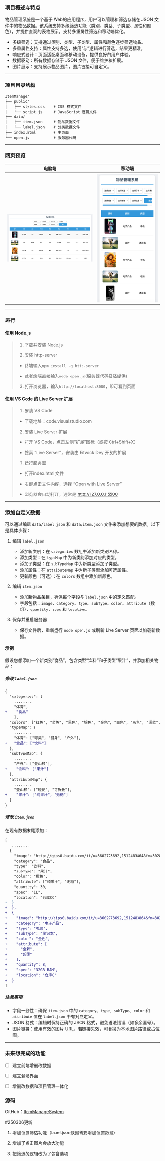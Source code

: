 ### 项目概述与特点

物品管理系统是一个基于 Web的应用程序，用户可以管理和筛选存储在 JSON 文件中的物品数据。该系统支持多级筛选功能（类别、类型、子类型、属性和颜色），并提供直观的表格展示，支持多重属性筛选和移动端优化。

* 多级筛选：支持通过类别、类型、子类型、属性和颜色逐步筛选物品。
* 多重属性支持：属性支持多选，使用“与”逻辑进行筛选，结果更精准。
* 响应式设计：页面适配桌面和移动设备，提供良好的用户体验。
* 数据驱动：所有数据存储于 JSON 文件，便于维护和扩展。
* 图片展示：支持展示物品图片，图片链接可自定义。


---


### 项目目录结构

```text
ItemManage/
├── public/
│   ├── styles.css    # CSS 样式文件
│   └── script.js     # JavaScript 逻辑文件
├── data/
│   ├── item.json     # 物品数据文件
│   └── label.json    # 分类数据文件
├── index.html        # 主页面
└── open.js           # 服务器代码
```


---


### 网页预览

|                            电脑端                            |             移动端             |
| :----------------------------------------------------------: | :----------------------------: |
| <img src="./images/desktop.png" alt="desktop" style="zoom: 67%;" /> | ![mobile](./images/mobile.png) |



---


### 运行

#### 使用 Node.js

> 1. 下载并安装 Node.js
> 
> 2. 安装 http-server 
> 
> - 终端输入`npm install -g http-server`
> 
> - 或者终端直接输入`node open.js`(服务器代码已经提供)
> 
> 3. 打开浏览器，输入`http://localhost:8080`，即可看到页面



#### 使用 VS Code 的 Live Server 扩展

> 1. 安装 VS Code
> 
> - 下载地址：code.visualstudio.com
> 
> 2. 安装 Live Server 扩展
> 
> - 打开 VS Code，点击左侧“扩展”图标（或按 Ctrl+Shift+X）
> 
> - 搜索 “Live Server”，安装由 Ritwick Dey 开发的扩展
> 
> 3. 运行服务器
>  
> - 打开index.html 文件
> 
> - 右键点击文件内容，选择 “Open with Live Server”
> 
> - 浏览器会自动打开，通常是 http://127.0.0.1:5500


---


### 添加自定义数据
可以通过编辑 `data/label.json` 和 `data/item.json` 文件来添加想要的数据。以下是具体步骤：

1. 编辑 `label.json`
   - 添加新类别：在 `categories` 数组中添加新类别名称。
   - 添加类型：在 `typeMap` 中为新类别添加对应的类型。
   - 添加子类型：在 `subTypeMap` 中为新类型添加子类型。
   - 添加属性：在 `attributeMap` 中为新子类型添加可选属性。
   - 更新颜色（可选）：在 `colors` 数组中添加新颜色。

2. 编辑 `item.json`
   - 添加新物品条目，确保每个字段与 `label.json` 中的定义匹配。
   - 字段包括：`image`、`category`、`type`、`subType`、`color`、`attribute`（数组）、`quantity`、`spec` 和 `location`。

3. 保存并重启服务器
   - 保存文件后，重新运行 `node open.js` 或刷新 Live Server 页面以加载新数据。


#### 示例
假设您想添加一个新类别“食品”，包含类型“饮料”和子类型“果汁”，并添加相关物品：

##### 修改 `label.json`
```diff
{
  "categories": [
    ........
    "体育", 
+    "食品"
    ],
  "colors": ["红色", "蓝色", "黑色", "银色", "金色", "白色", "灰色", "深蓝", "浅蓝", "卡其色", "紫色", "绿色", "黄色", "军绿色", "粉色", "无色", "橙色"],
  "typeMap": {
    ........
    "体育": ["球类", "健身", "户外"],
+   "食品": ["饮料"]
  },
  "subTypeMap": {
    ........
    "户外": ["登山杖"],
+    "饮料": ["果汁"]
  },
  "attributeMap": {
    ........
    "登山杖": ["轻便", "可折叠"],
+    "果汁": ["纯果汁", "无糖"]
  }
}
```

##### 修改 `item.json`
在现有数据末尾添加：
```diff
[
   ........
  {
    "image": "http://gips0.baidu.com/it/u=3602773692,1512483864&fm=3028&app=3028&f=JPEG&fmt=auto?w=960&h=1280",
    "category": "食品",
    "type": "饮料",
    "subType": "果汁",
    "color": "橙色",
    "attribute": ["纯果汁", "无糖"],
    "quantity": 30,
    "spec": "1L",
    "location": "仓库CC"
-  }
+  },
+  {
+    "image": "http://gips0.baidu.com/it/u=3602773692,1512483864&fm=3028&app=3028&f=JPEG&fmt=auto?w=960&h=1280",
+    "category": "电子产品",
+    "type": "电脑",
+    "subType": "笔记本",
+    "color": "金色",
+    "attribute": [
+      "全新",
+      "超薄"
+    ],
+    "quantity": 8,
+    "spec": "32GB RAM",
+    "location": "仓库C"
+  }
]
```

##### 注意事项
- 字段一致性：确保 `item.json` 中的 `category`、`type`、`subType`、`color` 和 `attribute` 值在 `label.json` 中有对应定义。
- JSON 格式：编辑时保持正确的 JSON 格式，避免语法错误（如多余逗号）。
- 图片链接：使用有效的图片 URL，若链接失效，可替换为本地图片路径或占位图。


---


### 未来想完成的功能

- [ ] 建立前端增删改数据
- [ ] 建立登陆界面
- [ ] 增删改数据和项目管理一体化


### 源码
GitHub：[ItemManageSystem](https://github.com/cimorn/ItemManageSystem)





#250306更新

1. 增加位置筛选功能（label.json数据需要增加位置数据）

2. 增加了点击图片会放大功能
3. 把筛选的逻辑改为了包含选项

